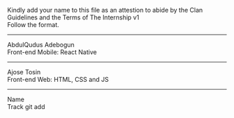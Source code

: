 Kindly add your name to this file as an attestion to abide by the Clan Guidelines and the Terms of The Internship v1
<br/> Follow the format.<br/>

---

AbdulQudus Adebogun <br/>
Front-end Mobile: React Native

---

Ajose Tosin <br/>
Front-end Web: HTML, CSS and JS

---

Name <br/>
Track
git add